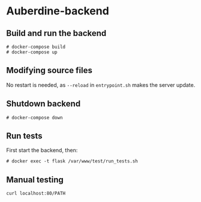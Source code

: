 # Auberdine-backend

## Build and run the backend
```
# docker-compose build 
# docker-compose up
```

## Modifying source files
No restart is needed, as `--reload` in `entrypoint.sh` makes the server update.

## Shutdown backend
```
# docker-compose down
```

## Run tests
First start the backend, then:
```
# docker exec -t flask /var/www/test/run_tests.sh
```

## Manual testing

```
curl localhost:80/PATH
```


